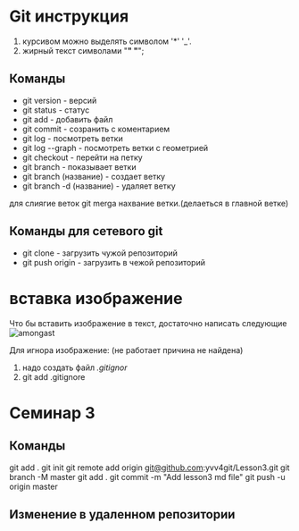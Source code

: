 # Git инструкция 

1) курсивом можно выделять символом '*'  '_'.
2) жирный текст символами "**" "**";

## Команды
* git version - версий 
* git status - статус
* git add - добавить файл 
* git commit - созранить с коментарием
* git log - посмотреть ветки
* git log --graph - посмотреть ветки с геометрией
* git checkout - перейти на петку 
* git branch - показывает ветки
* git branch (название) - создает ветку  
* git branch -d (название) - удаляет ветку  

 для слиягие веток git merga нахвание ветки.(делаеться в главной ветке)

## Команды для сетевого git
* git clone - загрузить чужой репозиторий
* git push origin - загрузить в чежой репозиторий 
# вставка изображение 
Что бы вставить изображение в текст, достаточно написать следующие ![amongast](Победа.png)

Для игнора изображение: (не работает причина не найдена)
1) надо создать файл *.gitignor* 
2) git add .gitignore 


# Семинар 3



## Команды
git add .
git init
git remote add origin git@github.com:yvv4git/Lesson3.git
git branch -M master
git add .
git commit -m "Add lesson3 md file"
git push -u origin master

## Изменение в удаленном репозитории
